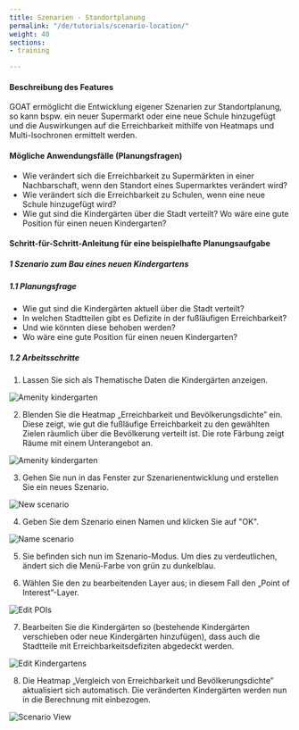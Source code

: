 ```yaml
---
title: Szenarien - Standortplanung
permalink: "/de/tutorials/scenario-location/"
weight: 40
sections:
- training

---
```

#### Beschreibung des Features

GOAT ermöglicht die Entwicklung eigener Szenarien zur Standortplanung, so kann bspw. ein neuer Supermarkt oder eine neue Schule hinzugefügt und die Auswirkungen auf die Erreichbarkeit mithilfe von Heatmaps und Multi-Isochronen ermittelt werden.

#### Mögliche Anwendungsfälle (Planungsfragen)

* Wie verändert sich die Erreichbarkeit zu Supermärkten in einer Nachbarschaft, wenn den Standort eines Supermarktes verändert wird?
* Wie verändert sich die Erreichbarkeit zu Schulen, wenn eine neue Schule hinzugefügt wird?
* Wie gut sind die Kindergärten über die Stadt verteilt? Wo wäre eine gute Position für einen neuen Kindergarten?

#### Schritt-für-Schritt-Anleitung für eine beispielhafte Planungsaufgabe

##### 1 Szenario zum Bau eines neuen Kindergartens

##### 1.1 Planungsfrage

* Wie gut sind die Kindergärten aktuell über die Stadt verteilt?
* In welchen Stadtteilen gibt es Defizite in der fußläufigen Erreichbarkeit?
* Und wie könnten diese behoben werden?
* Wo wäre eine gute Position für einen neuen Kindergarten?

##### 1.2 Arbeitsschritte

1. Lassen Sie sich als Thematische Daten die Kindergärten anzeigen.

<img src="/images/training_materials/Scenario_POIs/kindergarten.png" alt="Amenity kindergarten" style="max-height:250px;"/>

2. Blenden Sie die Heatmap „Erreichbarkeit und Bevölkerungsdichte” ein. Diese zeigt, wie gut die fußläufige Erreichbarkeit zu den gewählten Zielen räumlich über die Bevölkerung verteilt ist. Die rote Färbung zeigt Räume mit einem Unterangebot an.

<img src="/images/training_materials/Scenario_POIs/accessibility_population_heatmap.png" alt="Amenity kindergarten"/>

3. Gehen Sie nun in das Fenster zur Szenarienentwicklung und erstellen Sie ein neues Szenario.

<img src="/images/training_materials/Scenario_POIs/create_scenario.png"  alt="New scenario" style="max-height:300px;"/>

4. Geben Sie dem Szenario einen Namen und klicken Sie auf "OK".

<img src="/images/training_materials/Scenario_POIs/name_scenario.png" alt="Name scenario" style="max-height:170px;"/>

5. Sie befinden sich nun im Szenario-Modus. Um dies zu verdeutlichen, ändert sich die Menü-Farbe von grün zu dunkelblau.

6. Wählen Sie den zu bearbeitenden Layer aus; in diesem Fall den „Point of Interest”-Layer.

<img src="/images/training_materials/Scenario_POIs/poi.png" alt="Edit POIs" style="max-height:200px;"/>

7. Bearbeiten Sie die Kindergärten so (bestehende Kindergärten verschieben oder neue Kindergärten hinzufügen), dass auch die Stadtteile mit Erreichbarkeitsdefiziten abgedeckt werden. 

<img src="/images/training_materials/Scenario_POIs/edit_tools.png" alt="Edit Kindergartens" style="max-height:120px;"/>

8. Die Heatmap „Vergleich von Erreichbarkeit und Bevölkerungsdichte” aktualisiert sich automatisch. Die veränderten Kindergärten werden nun in die Berechnung mit einbezogen.

<img src="/images/training_materials/Scenario_POIs/new_kindergarten.png" alt="Scenario View"/>
